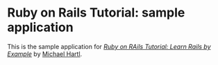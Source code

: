 # Ruby on Rails Tutorial: sample application

This is the sample application for
[*Ruby on RAils Tutorial: Learn Rails by Example*](http://railstutorial.org/)
by [Michael Hartl](http://michaelhartl.com).
